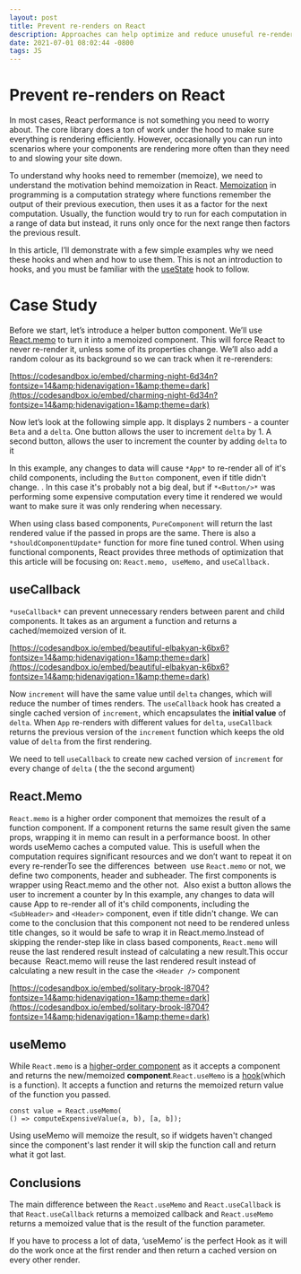 ```yaml
---
layout: post
title: Prevent re-renders on React
description: Approaches can help optimize and reduce unuseful re-renders in ReactJS components.
date: 2021-07-01 08:02:44 -0800
tags: JS
---
```


# Prevent re-renders on React

In most cases, React performance is not something you need to worry about. The core library does a ton of work under the hood to make sure everything is rendering efficiently. However, occasionally you can run into scenarios where your components are rendering more often than they need to and slowing your site down.

To understand why hooks need to remember (memoize), we need to understand the motivation behind memoization in React. [Memoization](https://en.wikipedia.org/wiki/Memoization) in programming is a computation strategy where functions remember the output of their previous execution, then uses it as a factor for the next computation. Usually, the function would try to run for each computation in a range of data but instead, it runs only once for the next range then factors the previous result.

In this article, I’ll demonstrate with a few simple examples why we need these hooks and when and how to use them. This is not an introduction to hooks, and you must be familiar with the [useState](https://reactjs.org/docs/hooks-reference.html#usestate) hook to follow.

# Case Study

Before we start, let’s introduce a helper button component. We’ll use [React.memo](https://reactjs.org/docs/react-api.html#reactmemo) to turn it into a memoized component. This will force React to never re-render it, unless some of its properties change. We’ll also add a random colour as its background so we can track when it re-rerenders:

[https://codesandbox.io/embed/charming-night-6d34n?fontsize=14&amp;hidenavigation=1&amp;theme=dark](https://codesandbox.io/embed/charming-night-6d34n?fontsize=14&amp;hidenavigation=1&amp;theme=dark)

Now let’s look at the following simple app. It displays 2 numbers - a counter `Beta` and a `delta`. One button allows the user to increment `delta` by 1. A second button, allows the user to increment the counter by adding `delta` to it

In this example, any changes to data will cause `*App*` to re-render all of it's child components, including the `Button` component, even if title didn't change. . In this case it's probably not a big deal, but if `*<Button/>*` was performing some expensive computation every time it rendered we would want to make sure it was only rendering when necessary.

When using class based components, `PureComponent` will return the last rendered value if the passed in props are the same. There is also a `*shouldComponentUpdate*` function for more fine tuned control. When using functional components, React provides three methods of optimization that this article will be focusing on: `React.memo, useMemo,` and `useCallback.`

## useCallback

`*useCallback*` can prevent unnecessary renders between parent and child components. It takes as an argument a function and returns a cached/memoized version of it.

[https://codesandbox.io/embed/beautiful-elbakyan-k6bx6?fontsize=14&amp;hidenavigation=1&amp;theme=dark](https://codesandbox.io/embed/beautiful-elbakyan-k6bx6?fontsize=14&amp;hidenavigation=1&amp;theme=dark)

Now `increment` will have the same value until `delta` changes, which will reduce the number of times renders. The `useCallback` hook has created a single cached version of `increment`, which encapsulates the **initial value** of `delta`. When `App` re-renders with different values for `delta`, `useCallback` returns the previous version of the `increment` function which keeps the old value of `delta` from the first rendering.

We need to tell `useCallback` to create new cached version of `increment` for every change of `delta` ( the the second argument)

## React.Memo

`React.memo` is a higher order component that memoizes the result of a function component. If a component returns the same result given the same props, wrapping it in memo can result in a performance boost. In other words useMemo caches a computed value. This is usefull when the computation requires significant resources and we don’t want to repeat it on every re-renderTo see the differences  between  use `React.memo` or not, we define two components, header and subheader. The first components is wrapper using React.memo and the other not.  Also exist a button allows the user to increment a counter by In this example, any changes to data will cause App to re-render all of it's child components, including the `<SubHeader>` and `<Header>` component, even if title didn't change. We can come to the conclusion that this component not need to be rendered unless title changes, so it would be safe to wrap it in React.memo.‍Instead of skipping the render-step like in class based components, `React.memo` will reuse the last rendered result instead of calculating a new result.This occur because  React.memo will reuse the last rendered result instead of calculating a new result in the case the `<Header />` component

[https://codesandbox.io/embed/solitary-brook-l8704?fontsize=14&amp;hidenavigation=1&amp;theme=dark](https://codesandbox.io/embed/solitary-brook-l8704?fontsize=14&amp;hidenavigation=1&amp;theme=dark)

## useMemo

While `React.memo` is a [higher-order component](https://reactjs.org/docs/higher-order-components.html) as it accepts a component and returns the new/memoized **component**.`React.useMemo` is a [hook](https://reactjs.org/docs/hooks-intro.html)(which is a function). It accepts a function and returns the memoized return value of the function you passed.

```
const value = React.useMemo(
() => computeExpensiveValue(a, b), [a, b]);
```

Using useMemo will memoize the result, so if widgets haven't changed since the component's last render it will skip the function call and return what it got last.‍

## Conclusions

The main difference between the `React.useMemo` and `React.useCallback` is that `React.useCallback` returns a memoized callback and `React.useMemo` returns a memoized value that is the result of the function parameter.

If you have to process a lot of data, ‘useMemo’ is the perfect Hook as it will do the work once at the first render and then return a cached version on every other render.